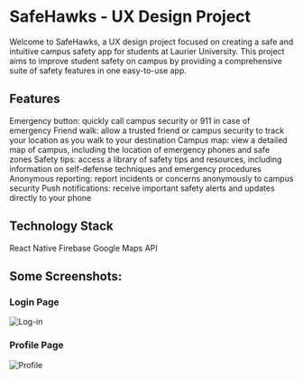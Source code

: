 # SafeHawks - UX Design Project
Welcome to SafeHawks, a UX design project focused on creating a safe and intuitive campus safety app for students at Laurier University. This project aims to improve student safety on campus by providing a comprehensive suite of safety features in one easy-to-use app.

## Features
Emergency button: quickly call campus security or 911 in case of emergency
Friend walk: allow a trusted friend or campus security to track your location as you walk to your destination
Campus map: view a detailed map of campus, including the location of emergency phones and safe zones
Safety tips: access a library of safety tips and resources, including information on self-defense techniques and emergency procedures
Anonymous reporting: report incidents or concerns anonymously to campus security
Push notifications: receive important safety alerts and updates directly to your phone

## Technology Stack
React Native
Firebase
Google Maps API

## Some Screenshots:
### Login Page
![Log-in](https://user-images.githubusercontent.com/67921530/236285627-50daac84-217e-41cd-b52c-fe1966ae436a.png)

### Profile Page
![Profile](https://user-images.githubusercontent.com/67921530/236285690-3128916c-8dde-477f-8820-b2473ff61e12.png)
